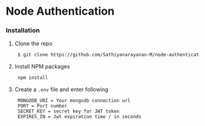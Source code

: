 # Node Authentication

### Installation

1. Clone the repo
   ```sh
    $ git clone https://github.com/Sathiyanarayanan-M/node-authentication.git
   ```
2. Install NPM packages
   ```sh
    npm install
   ```
3. Create a `.env` file and enter following
   ```env
    MONGODB_URI = Your mongodb connection url
    PORT = Port number
    SECRET_KEY = secret key for JWT token
    EXPIRES_IN = Jwt expiration time / in seconds
   ```